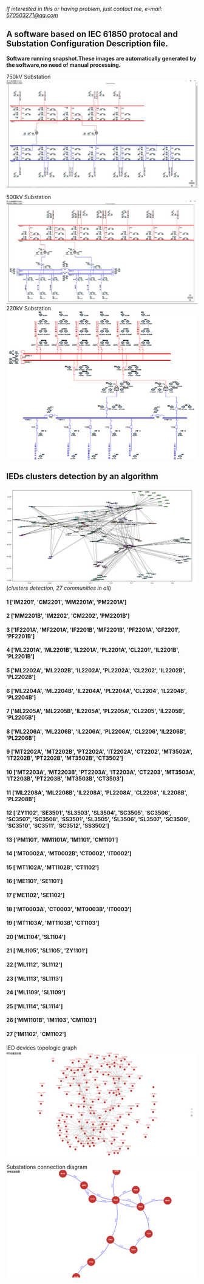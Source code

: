 *If interested in this or having problem, just contact me, e-mail: 570503271@qq.com*
## A software based on IEC 61850 protocal and Substation Configuration Description file.
**Software running snapshot.These images are automatically generated by the software,no need of manual processing.**

750kV Substation
![1.png](./1.PNG)

500kV Substation
![demo.png](./demo.PNG)
220kV Substation
![220kV.png](./220kV.PNG)
## IEDs clusters detection by an algorithm
![topologic_graph](./demo2.png)
(*clusters detection, 27 communities in all*)
#### 1 ['IM2201', 'CM2201', 'MM2201A', 'PM2201A']
#### 2 ['MM2201B', 'IM2202', 'CM2202', 'PM2201B']
#### 3 ['IF2201A', 'MF2201A', 'IF2201B', 'MF2201B', 'PF2201A', 'CF2201', 'PF2201B']
#### 4 ['ML2201A', 'ML2201B', 'IL2201A', 'PL2201A', 'CL2201', 'IL2201B', 'PL2201B']
#### 5 ['ML2202A', 'ML2202B', 'IL2202A', 'PL2202A', 'CL2202', 'IL2202B', 'PL2202B']
#### 6 ['ML2204A', 'ML2204B', 'IL2204A', 'PL2204A', 'CL2204', 'IL2204B', 'PL2204B']
#### 7 ['ML2205A', 'ML2205B', 'IL2205A', 'PL2205A', 'CL2205', 'IL2205B', 'PL2205B']
#### 8 ['ML2206A', 'ML2206B', 'IL2206A', 'PL2206A', 'CL2206', 'IL2206B', 'PL2206B']
#### 9 ['MT2202A', 'MT2202B', 'PT2202A', 'IT2202A', 'CT2202', 'MT3502A', 'IT2202B', 'PT2202B', 'MT3502B', 'CT3502']
#### 10 ['MT2203A', 'MT2203B', 'PT2203A', 'IT2203A', 'CT2203', 'MT3503A', 'IT2203B', 'PT2203B', 'MT3503B', 'CT3503']
#### 11 ['ML2208A', 'ML2208B', 'IL2208A', 'PL2208A', 'CL2208', 'IL2208B', 'PL2208B']
#### 12 ['ZY1102', 'SE3501', 'SL3503', 'SL3504', 'SC3505', 'SC3506', 'SC3507', 'SC3508', 'SS3501', 'SL3505', 'SL3506', 'SL3507', 'SC3509', 'SC3510', 'SC3511', 'SC3512', 'SS3502']
#### 13 ['PM1101', 'MM1101A', 'IM1101', 'CM1101']
#### 14 ['MT0002A', 'MT0002B', 'CT0002', 'IT0002']
#### 15 ['MT1102A', 'MT1102B', 'CT1102']
#### 16 ['ME1101', 'SE1101']
#### 17 ['ME1102', 'SE1102']
#### 18 ['MT0003A', 'CT0003', 'MT0003B', 'IT0003']
#### 19 ['MT1103A', 'MT1103B', 'CT1103']
#### 20 ['ML1104', 'SL1104']
#### 21 ['ML1105', 'SL1105', 'ZY1101']
#### 22 ['ML1112', 'SL1112']
#### 23 ['ML1113', 'SL1113']
#### 24 ['ML1109', 'SL1109']
#### 25 ['ML1114', 'SL1114']
#### 26 ['MM1101B', 'IM1103', 'CM1103']
#### 27 ['IM1102', 'CM1102']


IED devices topologic graph
![topologic_graph](./IEDs.PNG)

Substations connection diagram
![substation_connection](./substations.PNG)
